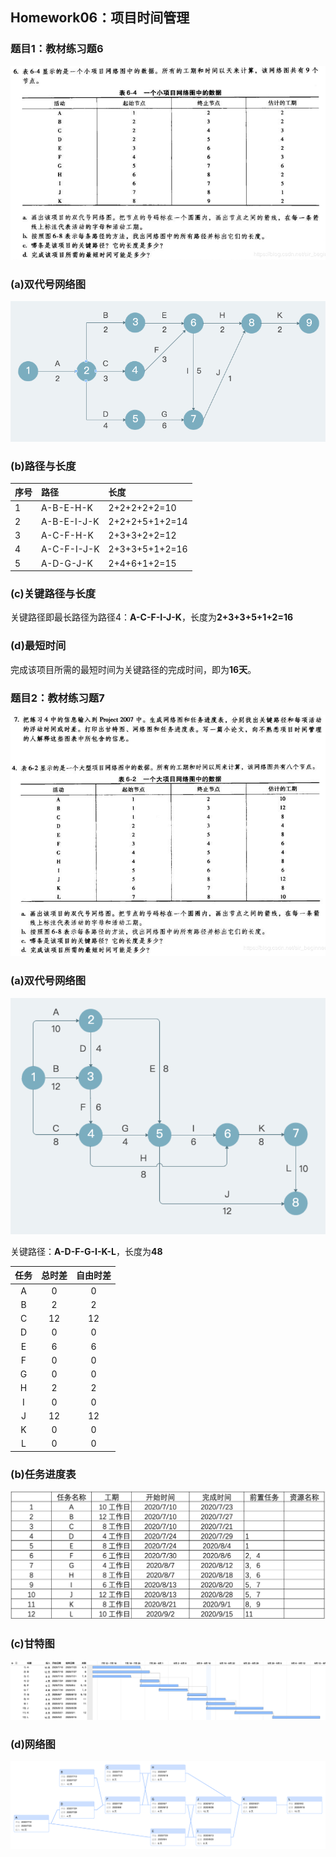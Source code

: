 ## Homework06：项目时间管理

### 题目1：教材练习题6  
![习题6](https://github.com/SuBruce/IT-Project-Management/blob/master/Homework06/images/01.png) 

### (a)双代号网络图  
![习题6-双代号网络图](https://github.com/SuBruce/IT-Project-Management/blob/master/Homework06/images/02.png)  

### (b)路径与长度
|序号|路径|长度|
|:---|:---|:---|
|1|A-B-E-H-K|2+2+2+2+2=10|
|2|A-B-E-I-J-K|2+2+2+5+1+2=14|
|3|A-C-F-H-K|2+3+3+2+2=12|
|4|A-C-F-I-J-K|2+3+3+5+1+2=16|
|5|A-D-G-J-K|2+4+6+1+2=15|

### (c)关键路径与长度
关键路径即最长路径为路径4：**A-C-F-I-J-K**，长度为**2+3+3+5+1+2=16**

### (d)最短时间
完成该项目所需的最短时间为关键路径的完成时间，即为**16天**。

### 题目2：教材练习题7  
![习题7](https://github.com/SuBruce/IT-Project-Management/blob/master/Homework06/images/03.png)  

### (a)双代号网络图  
![习题7-双代号网络图](https://github.com/SuBruce/IT-Project-Management/blob/master/Homework06/images/04.png) 

关键路径：**A-D-F-G-I-K-L**，长度为**48**

|任务|总时差|自由时差|
|:---:|:---:|:---:|
|A|0|0|
|B|2|2|
|C|12|12|
|D|0|0|
|E|6|6|
|F|0|0|
|G|0|0|
|H|2|2|
|I|0|0|
|J|12|12|
|K|0|0|
|L|0|0|

### (b)任务进度表  
![习题7-任务进度表](https://github.com/SuBruce/IT-Project-Management/blob/master/Homework06/images/05.png)  

### (c)甘特图  
![习题7-甘特图](https://github.com/SuBruce/IT-Project-Management/blob/master/Homework06/images/06.png)  

### (d)网络图  
![习题7-网络图](https://github.com/SuBruce/IT-Project-Management/blob/master/Homework06/images/07.png)  



